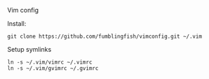 Vim config

Install:
```shell
git clone https://github.com/fumblingfish/vimconfig.git ~/.vim
```

Setup symlinks
```shell
ln -s ~/.vim/vimrc ~/.vimrc
ln -s ~/.vim/gvimrc ~/.gvimrc
```
